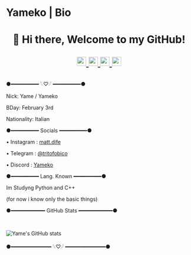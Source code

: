# Yameko | Bio
<h1 align="center">👋 Hi there, Welcome to my GitHub!
  <p align="center">
    <a href="https://t.me/tritofobico">
      <img width="25px" src="https://www.iconsdb.com/icons/preview/caribbean-blue/telegram-xxl.png"/>
    </a>
    <a href="https://discord.com/channels/@me/1297260872699351102">
      <img width="25px" src="https://www.iconsdb.com/icons/preview/royal-blue/discord-2-xxl.png"/>
    </a>
    <a href="https://x.com/JustYameko">
      <img width="25px" src="https://www.iconsdb.com/black-icons/twitter-x-icon.html"/>
    </a>
    <a rel="me" href="https://instagram.com/matt.dife">
      <img width="25px" src="https://www.iconsdb.com/barbie-pink-icons/instagram-icon.html"/>
    </a>
  </p>
</h1>

●━━━━━━━━━ 𓆩♡𓆪 ━━━━━━━━━●

Nick: Yame / Yameko

BDay: February 3rd

Nationality: Italian

●━━━━━━━━━ Socials ━━━━━━━━━●

• Instagram : [matt.dife](https://www.instagram.com/matt.dife/)

• Telegram : [@tritofobico](https://t.me/tritofobico/)

• Discord : [Yameko](https://discord.com/channels/@me/1297260872699351102)

●━━━━━━━━━ Lang. Known ━━━━━━━━━●

Im Studyng Python and C++

(for now i know only the basic things)

●━━━━━━━━━━━ GitHub Stats ━━━━━━━━━━━●

<br />

![Yame's GitHub stats](https://github-readme-stats.vercel.app/api?username=ItsYameko&show_icons=true&theme=midnight-purple)

●━━━━━━━━━━━━━ 𓆩♡𓆪 ━━━━━━━━━━━━━●
